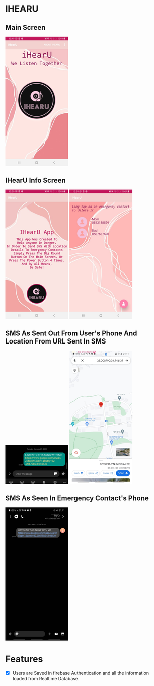 # IHEARU

  ## Main Screen
  <p align="left">
    <img src="https://github.com/noaaviel/IHEARU/blob/master/images/WhatsApp%20Image%202022-01-25%20at%2015.55.03.jpeg" width="200" title="hover text">
 </p>

  ## IHearU Info Screen
<p align="left">
  <img src="https://github.com/noaaviel/IHEARU/blob/master/images/WhatsApp%20Image%202022-01-25%20at%2015.55.03%20(1).jpeg" width="200" title="hover text">
  <img src="https://github.com/noaaviel/IHEARU/blob/master/images/WhatsApp%20Image%202022-01-25%20at%2015.55.03%20(2).jpeg" width="200" alt="accessibility text">
</p>

  ## SMS As Sent Out From User's Phone And Location From URL Sent In SMS
  <p align="left">
    <img src="https://github.com/noaaviel/IHEARU/blob/master/images/WhatsApp%20Image%202022-01-25%20at%2021.10.18%20(1).jpeg" width="200" title="hover text">
    <img src="https://github.com/noaaviel/IHEARU/blob/master/images/WhatsApp%20Image%202022-01-25%20at%2021.11.43.jpeg" width="200" alt="accessibility text">
 </p>
 
   ## SMS As Seen In Emergency Contact's Phone
  <p align="left">
    <img src="https://github.com/noaaviel/IHEARU/blob/master/images/WhatsApp%20Image%202022-01-25%20at%2021.11.43%20(1).jpeg" width="200" title="hover text">
   </p>



# Features

 - [x]  Users are Saved in firebase Authentication and all the information loaded from Realtime Database.
